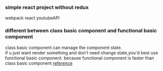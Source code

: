 ### simple react project without redux
webpack react youtubeAPI

### different between class basic component and functional basic component
class basic component can manage the component state.  
if u just want render something and don't need change state,you'd best use functional basic component.
because functional component is faster than class basic component
[reference](https://www.andreasreiterer.at/web-development/react-functional-components/)
